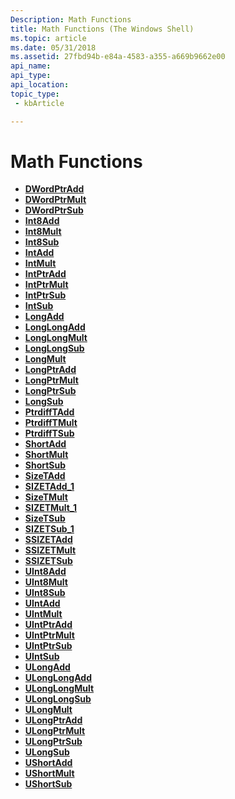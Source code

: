 ```yaml
---
Description: Math Functions
title: Math Functions (The Windows Shell)
ms.topic: article
ms.date: 05/31/2018
ms.assetid: 27fbd94b-e84a-4583-a355-a669b9662e00
api_name: 
api_type: 
api_location: 
topic_type: 
 - kbArticle

---
```


# Math Functions

-   [**DWordPtrAdd**](/windows/desktop/api/Intsafe/nf-intsafe-dwordptradd)
-   [**DWordPtrMult**](/windows/desktop/api/Intsafe/nf-intsafe-dwordptrmult)
-   [**DWordPtrSub**](/windows/desktop/api/Intsafe/nf-intsafe-dwordptrsub)
-   [**Int8Add**](/windows/desktop/api/intsafe/nf-intsafe-int8add)
-   [**Int8Mult**](/windows/desktop/api/intsafe/nf-intsafe-int8mult)
-   [**Int8Sub**](/windows/desktop/api/intsafe/nf-intsafe-int8sub)
-   [**IntAdd**](/windows/desktop/api/intsafe/nf-intsafe-intadd)
-   [**IntMult**](/windows/desktop/api/intsafe/nf-intsafe-intmult)
-   [**IntPtrAdd**](/windows/desktop/api/intsafe/nf-intsafe-intptradd)
-   [**IntPtrMult**](/windows/desktop/api/intsafe/nf-intsafe-intptrmult)
-   [**IntPtrSub**](/windows/desktop/api/intsafe/nf-intsafe-intptrsub)
-   [**IntSub**](/windows/desktop/api/intsafe/nf-intsafe-intsub)
-   [**LongAdd**](/windows/desktop/api/intsafe/nf-intsafe-longadd)
-   [**LongLongAdd**](/windows/desktop/api/intsafe/nf-intsafe-longlongadd)
-   [**LongLongMult**](/windows/desktop/api/intsafe/nf-intsafe-longlongmult)
-   [**LongLongSub**](/windows/desktop/api/intsafe/nf-intsafe-longlongsub)
-   [**LongMult**](/windows/desktop/api/intsafe/nf-intsafe-longmult)
-   [**LongPtrAdd**](/windows/desktop/api/intsafe/nf-intsafe-longptradd)
-   [**LongPtrMult**](/windows/desktop/api/intsafe/nf-intsafe-longptrmult)
-   [**LongPtrSub**](/windows/desktop/api/intsafe/nf-intsafe-longptrsub)
-   [**LongSub**](/windows/desktop/api/intsafe/nf-intsafe-longsub)
-   [**PtrdiffTAdd**](/windows/desktop/api/intsafe/nf-intsafe-ptrdifftadd)
-   [**PtrdiffTMult**](/windows/desktop/api/intsafe/nf-intsafe-ptrdifftmult)
-   [**PtrdiffTSub**](/windows/desktop/api/intsafe/nf-intsafe-ptrdifftsub)
-   [**ShortAdd**](/windows/desktop/api/intsafe/nf-intsafe-shortadd)
-   [**ShortMult**](/windows/desktop/api/intsafe/nf-intsafe-shortmult)
-   [**ShortSub**](/windows/desktop/api/intsafe/nf-intsafe-shortsub)
-   [**SizeTAdd**](/windows/desktop/api/Intsafe/nf-intsafe-sizetadd)
-   [**SIZETAdd\_1**](/windows/desktop/api/Intsafe/nf-intsafe-ulonglongadd)
-   [**SizeTMult**](/windows/desktop/api/Intsafe/nf-intsafe-sizetmult)
-   [**SIZETMult\_1**](https://msdn.microsoft.com/en-us/library/Bb776644(v=VS.85).aspx)
-   [**SizeTSub**](/windows/desktop/api/Intsafe/nf-intsafe-sizetsub)
-   [**SIZETSub\_1**](/windows/desktop/api/Intsafe/nf-intsafe-ulonglongsub)
-   [**SSIZETAdd**](/windows/desktop/api/intsafe/nf-intsafe-ssizetadd)
-   [**SSIZETMult**](/windows/desktop/api/intsafe/nf-intsafe-ssizetmult)
-   [**SSIZETSub**](/windows/desktop/api/intsafe/nf-intsafe-ssizetsub)
-   [**UInt8Add**](/windows/desktop/api/intsafe/nf-intsafe-uint8add)
-   [**UInt8Mult**](/windows/desktop/api/intsafe/nf-intsafe-uint8mult)
-   [**UInt8Sub**](/windows/desktop/api/intsafe/nf-intsafe-uint8sub)
-   [**UIntAdd**](/windows/desktop/api/Intsafe/nf-intsafe-uintadd)
-   [**UIntMult**](/windows/desktop/api/Intsafe/nf-intsafe-uintmult)
-   [**UIntPtrAdd**](/windows/desktop/api/Intsafe/nf-intsafe-uintptradd)
-   [**UIntPtrMult**](/windows/desktop/api/Intsafe/nf-intsafe-uintptrmult)
-   [**UIntPtrSub**](/windows/desktop/api/Intsafe/nf-intsafe-uintptrsub)
-   [**UIntSub**](/windows/desktop/api/Intsafe/nf-intsafe-uintsub)
-   [**ULongAdd**](/windows/desktop/api/Intsafe/nf-intsafe-ulongadd)
-   [**ULongLongAdd**](https://msdn.microsoft.com/en-us/library/Bb776654(v=VS.85).aspx)
-   [**ULongLongMult**](https://msdn.microsoft.com/en-us/library/Bb776655(v=VS.85).aspx)
-   [**ULongLongSub**](https://msdn.microsoft.com/en-us/library/Bb776656(v=VS.85).aspx)
-   [**ULongMult**](/windows/desktop/api/Intsafe/nf-intsafe-ulongmult)
-   [**ULongPtrAdd**](/windows/desktop/api/Intsafe/nf-intsafe-ulongptradd)
-   [**ULongPtrMult**](/windows/desktop/api/Intsafe/nf-intsafe-ulongptrmult)
-   [**ULongPtrSub**](/windows/desktop/api/Intsafe/nf-intsafe-ulongptrsub)
-   [**ULongSub**](/windows/desktop/api/Intsafe/nf-intsafe-ulongsub)
-   [**UShortAdd**](/windows/desktop/api/Intsafe/nf-intsafe-ushortadd)
-   [**UShortMult**](/windows/desktop/api/Intsafe/nf-intsafe-ushortmult)
-   [**UShortSub**](/windows/desktop/api/Intsafe/nf-intsafe-ushortsub)

 

 



